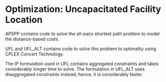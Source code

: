 # Optimization: Uncapacitated Facility Location

APSPP contains code to solve the all-pairs shortest path problem to model the distance-based costs.

UFL and UFL_ALT contains code to solve this problem to optimality using CPLEX Concert Technology.

The IP formulation used in UFL contains aggregated constraints and takes considerably longer time to solve. The formulation in UFL_ALT uses disaggregated constraints instead; hence, it is considerably faster.
